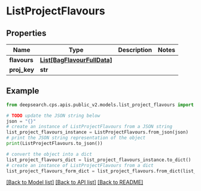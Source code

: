# ListProjectFlavours


## Properties

Name | Type | Description | Notes
------------ | ------------- | ------------- | -------------
**flavours** | [**List[BagFlavourFullData]**](BagFlavourFullData.md) |  | 
**proj_key** | **str** |  | 

## Example

```python
from deepsearch.cps.apis.public_v2.models.list_project_flavours import ListProjectFlavours

# TODO update the JSON string below
json = "{}"
# create an instance of ListProjectFlavours from a JSON string
list_project_flavours_instance = ListProjectFlavours.from_json(json)
# print the JSON string representation of the object
print(ListProjectFlavours.to_json())

# convert the object into a dict
list_project_flavours_dict = list_project_flavours_instance.to_dict()
# create an instance of ListProjectFlavours from a dict
list_project_flavours_form_dict = list_project_flavours.from_dict(list_project_flavours_dict)
```
[[Back to Model list]](../README.md#documentation-for-models) [[Back to API list]](../README.md#documentation-for-api-endpoints) [[Back to README]](../README.md)


